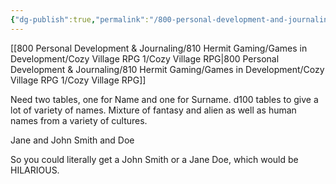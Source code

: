 ```yaml
---
{"dg-publish":true,"permalink":"/800-personal-development-and-journaling/810-hermit-gaming/games-in-development/cozy-village-rpg-1/name-tables/"}
---
```



[[800 Personal Development & Journaling/810 Hermit Gaming/Games in Development/Cozy Village RPG 1/Cozy Village RPG\|800 Personal Development & Journaling/810 Hermit Gaming/Games in Development/Cozy Village RPG 1/Cozy Village RPG]]

Need two tables, one for Name and one for Surname.  d100 tables to give a lot of variety of names.  Mixture of fantasy and alien as well as human names from a variety of cultures.

Jane and John
Smith and Doe

So you could literally get a John Smith or a Jane Doe, which would be HILARIOUS.